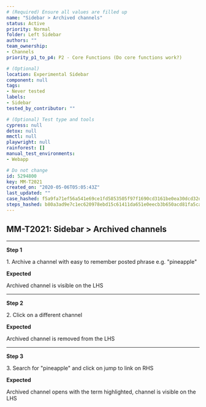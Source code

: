 ```yaml
---
# (Required) Ensure all values are filled up
name: "Sidebar > Archived channels"
status: Active
priority: Normal
folder: Left Sidebar
authors: ""
team_ownership:
- Channels
priority_p1_to_p4: P2 - Core Functions (Do core functions work?)

# (Optional)
location: Experimental Sidebar
component: null
tags:
- Never tested
labels:
- Sidebar
tested_by_contributor: ""

# (Optional) Test type and tools
cypress: null
detox: null
mmctl: null
playwright: null
rainforest: []
manual_test_environments:
- Webapp

# Do not change
id: 5294800
key: MM-T2021
created_on: "2020-05-06T05:05:43Z"
last_updated: ""
case_hashed: f5a9fa71ef56a541e69ce1fd5853505f97f1690cd3161be0ea30dcd32d78230047f3058671f59f705c2c549d911bf0d1
steps_hashed: b80a3ad9e7c1ec620978ebd15c61411da651e0eecb3b650acd81fa5ca8821445d17e68ffb747761dc1276614067aaeeb
---
```


<!-- (Auto-generated) Based on frontmatter's "key" and "name" -->

## MM-T2021: Sidebar > Archived channels

---

**Step 1**

1\. Archive a channel with easy to remember posted phrase e.g. "pineapple"

**Expected**

Archived channel is visible on the LHS

---

**Step 2**

2\. Click on a different channel

**Expected**

Archived channel is removed from the LHS

---

**Step 3**

3\. Search for "pineapple" and click on jump to link on RHS

**Expected**

Archived channel opens with the term highlighted, channel is visible on the LHS
